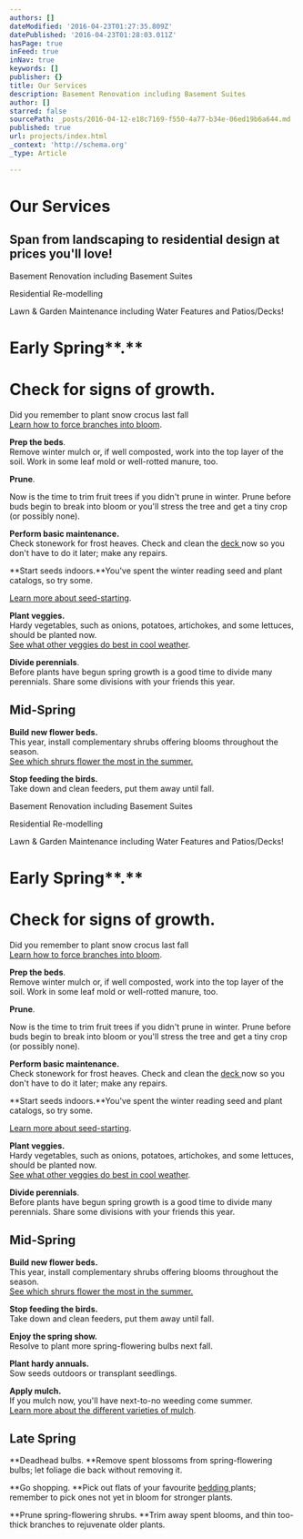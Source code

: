 ```yaml
---
authors: []
dateModified: '2016-04-23T01:27:35.809Z'
datePublished: '2016-04-23T01:28:03.011Z'
hasPage: true
inFeed: true
inNav: true
keywords: []
publisher: {}
title: Our Services
description: Basement Renovation including Basement Suites
author: []
starred: false
sourcePath: _posts/2016-04-12-e18c7169-f550-4a77-b34e-06ed19b6a644.md
published: true
url: projects/index.html
_context: 'http://schema.org'
_type: Article

---
```

# Our Services

## Span from landscaping to residential design at prices you'll love!

Basement Renovation including Basement Suites

Residential Re-modelling

Lawn & Garden Maintenance including Water Features and Patios/Decks!

# Early Spring**.**

# **Check for signs of growth.**

Did you remember to plant snow crocus last fall   
[Learn how to force branches into bloom][0].

**Prep the beds**.  
Remove winter mulch or, if well composted, work into the top layer of the soil. Work in some leaf mold or well-rotted manure, too.

**Prune**.

Now is the time to trim fruit trees if you didn't prune in winter. Prune before buds begin to break into bloom or you'll stress the tree and get a tiny crop (or possibly none).

**Perform basic maintenance.**  
Check stonework for frost heaves. Check and clean the [deck ][1]now so you don't have to do it later; make any repairs.

**Start seeds indoors.**You've spent the winter reading seed and plant catalogs, so try some.

[Learn more about seed-starting][2].

**Plant veggies.**  
Hardy vegetables, such as onions, potatoes, artichokes, and some lettuces, should be planted now.  
[See what other veggies do best in cool weather][3].

**Divide perennials**.  
Before plants have begun spring growth is a good time to divide many perennials. Share some divisions with your friends this year.

## Mid-Spring

**Build new flower beds.**  
This year, install complementary shrubs offering blooms throughout the season.  
[See which shrurs flower the most in the summer.][4]

**Stop feeding the birds.**  
Take down and clean feeders, put them away until fall.

Basement Renovation including Basement Suites

Residential Re-modelling

Lawn & Garden Maintenance including Water Features and Patios/Decks!

# Early Spring**.**

# **Check for signs of growth.**

Did you remember to plant snow crocus last fall   
[Learn how to force branches into bloom][0].

**Prep the beds**.  
Remove winter mulch or, if well composted, work into the top layer of the soil. Work in some leaf mold or well-rotted manure, too.

**Prune**.

Now is the time to trim fruit trees if you didn't prune in winter. Prune before buds begin to break into bloom or you'll stress the tree and get a tiny crop (or possibly none).

**Perform basic maintenance.**  
Check stonework for frost heaves. Check and clean the [deck ][1]now so you don't have to do it later; make any repairs.

**Start seeds indoors.**You've spent the winter reading seed and plant catalogs, so try some.

[Learn more about seed-starting][2].

**Plant veggies.**  
Hardy vegetables, such as onions, potatoes, artichokes, and some lettuces, should be planted now.  
[See what other veggies do best in cool weather][3].

**Divide perennials**.  
Before plants have begun spring growth is a good time to divide many perennials. Share some divisions with your friends this year.

## Mid-Spring

**Build new flower beds.**  
This year, install complementary shrubs offering blooms throughout the season.  
[See which shrurs flower the most in the summer.][4]

**Stop feeding the birds.**  
Take down and clean feeders, put them away until fall.

**Enjoy the spring show.**  
Resolve to plant more spring-flowering bulbs next fall.

**Plant hardy annuals.**  
Sow seeds outdoors or transplant seedlings.

**Apply mulch.**  
If you mulch now, you'll have next-to-no weeding come summer.  
[Learn more about the different varieties of mulch][5].

## Late Spring

**Deadhead bulbs. **Remove spent blossoms from spring-flowering bulbs; let foliage die back without removing it.

**Go shopping. **Pick out flats of your favourite [bedding ][6]plants; remember to pick ones not yet in bloom for stronger plants.

**Prune spring-flowering shrubs. **Trim away spent blooms, and thin too-thick branches to rejuvenate older plants.

[0]: http://www.bhg.com/gardening/trees-shrubs-vines/care/forcing-branches-into-bloom/
[1]: http://www.bhg.com/home-improvement/deck/
[2]: http://www.bhg.com/gardening/yard/garden-care/seed-starting-essentials/
[3]: http://www.bhg.com/gardening/vegetable/vegetables/cold-weather-vegetable-gardening/
[4]: http://www.bhg.com/gardening/trees-shrubs-vines/shrubs/summer-blooming-shrubs/
[5]: http://www.bhg.com/gardening/yard/mulch/the-best-mulches/
[6]: http://www.bhg.com/shop/bedroom/bedding-c1853.html